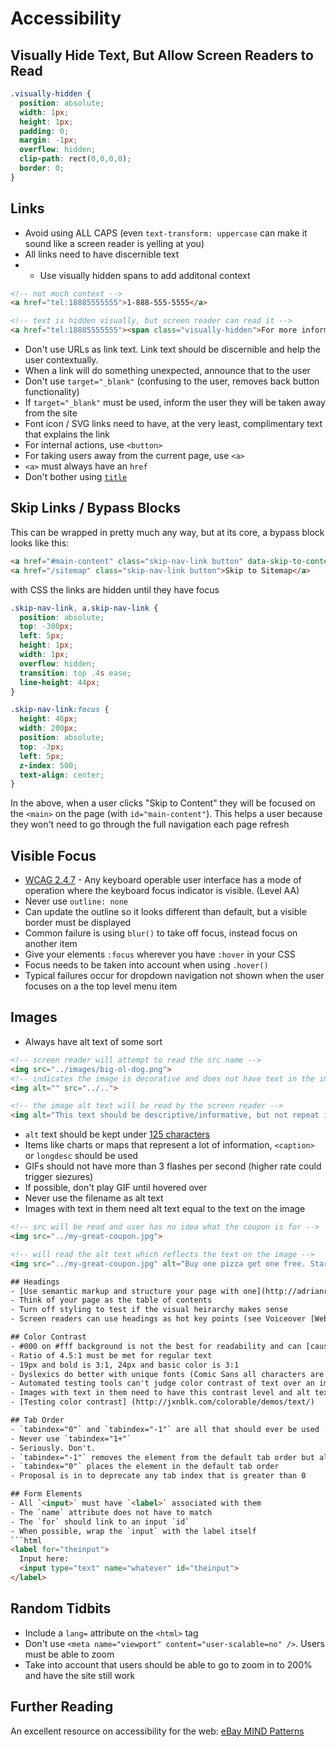 # Accessibility
## Visually Hide Text, But Allow Screen Readers to Read

```css
.visually-hidden {
  position: absolute;
  width: 1px;
  height: 1px;
  padding: 0;
  margin: -1px;
  overflow: hidden;
  clip-path: rect(0,0,0,0);
  border: 0;
}
```

## Links
- Avoid using ALL CAPS (even `text-transform: uppercase` can make it sound like a screen reader is yelling at you)
- All links need to have discernible text
- - Use visually hidden spans to add additonal context
```html
<!-- not much context -->
<a href="tel:18885555555">1-888-555-5555</a>

<!-- text is hidden visually, but screen reader can read it -->
<a href="tel:18885555555"><span class="visually-hidden">For more information on XYZ Corp. call</span> 1-888-555-5555</a>
```

- Don't use URLs as link text. Link text should be discernible and help the user contextually.
- When a link will do something unexpected, announce that to the user
- Don't use `target="_blank"` (confusing to the user, removes back button functionality)
- If `target="_blank"` must be used, inform the user they will be taken away from the site
- Font icon / SVG links need to have, at the very least, complimentary text that explains the link
- For internal actions, use `<button>`
- For taking users away from the current page, use `<a>`
- `<a>` must always have an `href`
- Don't bother using [`title`](https://www.paciellogroup.com/blog/2012/01/html5-accessibility-chops-title-attribute-use-and-abuse/)

## Skip Links / Bypass Blocks
This can be wrapped in pretty much any way, but at its core, a bypass block looks like this:
```html
<a href="#main-content" class="skip-nav-link button" data-skip-to-content>Skip to Content</a>
<a href="/sitemap" class="skip-nav-link button">Skip to Sitemap</a>
```
with CSS the links are hidden until they have focus
```css
.skip-nav-link, a.skip-nav-link {
  position: absolute;
  top: -300px;
  left: 5px;
  height: 1px;
  width: 1px;
  overflow: hidden;
  transition: top .4s ease;
  line-height: 44px;
}

.skip-nav-link:focus {
  height: 46px;
  width: 200px;
  position: absolute;
  top: -3px;
  left: 5px;
  z-index: 500;
  text-align: center;
}
```
In the above, when a user clicks "Skip to Content" they will be focused on the `<main>` on the page (with `id="main-content"`). This helps a user because they won't need to go through the full navigation each page refresh

## Visible Focus
- [WCAG 2.4.7](http://www.w3.org/TR/2012/NOTE-UNDERSTANDING-WCAG20-20120103/navigation-mechanisms-focus-visible.html) - Any keyboard operable user interface has a mode of operation where the keyboard focus indicator is visible. (Level AA)
- Never use `outline: none`
- Can update the outline so it looks different than default, but a visible border must be displayed
- Common failure is using `blur()` to take off focus, instead focus on another item
- Give your elements `:focus` wherever you have `:hover` in your CSS
- Focus needs to be taken into account when using `.hover()`
- Typical failures occur for dropdown navigation not shown when the user focuses on a the top level menu item

## Images
- Always have alt text of some sort
```html
<!-- screen reader will attempt to read the src name -->
<img src="../images/big-ol-dog.png">
<!-- indicates the image is decorative and does not have text in the image -->
<img alt="" src="../..">

<!-- the image alt text will be read by the screen reader -->
<img alt="This text should be descriptive/informative, but not repeat information that is already present" src="../..">
```
- `alt` text should be kept under [125 characters](https://www.washington.edu/accessit/print.html?ID=1257)
- Items like charts or maps that represent a lot of information, `<caption>` or `longdesc` should be used
- GIFs should not have more than 3 flashes per second (higher rate could trigger siezures)
- If possible, don't play GIF until hovered over
- Never use the filename as alt text
- Images with text in them need alt text equal to the text on the image

```html
<!-- src will be read and user has no idea what the coupon is for -->
<img src="../my-great-coupon.jpg">

<!-- will read the alt text which reflects the text on the image -->
<img src="../my-great-coupon.jpg" alt="Buy one pizza get one free. Starts at $8.99">

## Headings
- [Use semantic markup and structure your page with one](http://adrianroselli.com/2013/12/the-truth-about-truth-about-multiple-h1.html) `<h1>`
- Think of your page as the table of contents
- Turn off styling to test if the visual heirarchy makes sense
- Screen readers can use headings as hot key points (see Voiceover [Web Rotor](http://etc.usf.edu/techease/4all/vision/how-do-i-use-webrotor-in-voiceover/))

## Color Contrast
- #000 on #fff background is not the best for readability and can [cause eye strain](http://ux.stackexchange.com/questions/53264/dark-or-white-color-theme-is-better-for-the-eyes)
- Ratio of 4.5:1 must be met for regular text
- 19px and bold is 3:1, 24px and basic color is 3:1
- Dyslexics do better with unique fonts (Comic Sans all characters are unique)
- Automated testing tools can't judge color contrast of text over an image
- Images with text in them need to have this contrast level and alt text equal to the text on the image
- [Testing color contrast] (http://jxnblk.com/colorable/demos/text/)

## Tab Order
- `tabindex="0"` and `tabindex="-1"` are all that should ever be used
- Never use `tabindex="1+"`
- Seriously. Don't.
- `tabindex="-1"` removes the element from the default tab order but allows you to focus on it programatically
- `tabindex="0"` places the element in the default tab order
- Proposal is in to deprecate any tab index that is greater than 0

## Form Elements
- All `<input>` must have `<label>` associated with them
- The `name` attribute does not have to match
- The `for` should link to an input `id`
- When possible, wrap the `input` with the label itself
```html
<label for="theinput">
  Input here:
  <input type="text" name="whatever" id="theinput">
</label>
```

## Random Tidbits
- Include a `lang=` attribute on the `<html>` tag
- Don't use `<meta name="viewport" content="user-scalable=no" />`. Users must be able to zoom
- Take into account that users should be able to go to zoom in to 200% and have the site still work

## Further Reading
An excellent resource on accessibility for the web: [eBay MIND Patterns](http://ianmcburnie.github.io/mindpatterns/)